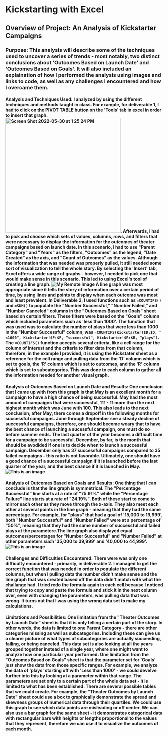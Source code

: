 # Kickstarting with Excel

## Overview of Project: An Analysis of Kickstarter Campaigns

### Purpose: This analysis will describe some of the techniques used to uncover a series of trends - most notably, two distinct conclusions about 'Outcomes Based on Launch Date' and 'Outcomes Based on Goals'. It will also included an explaination of how I performed the analysis using images and links to code, as well as any challenges I encountered and how I overcame them.

#### Analysis and Techniques Used: I analyzed by using the different techniques and methods taught in class. For example, for deliverable 1, I had to click on the PIVOT TABLE button on the 'Tools' tab in excel in order to insert that graph. <img width="368" alt="Screen Shot 2022-05-30 at 1 25 24 PM" src="https://user-images.githubusercontent.com/102444078/171552967-3fd29ef2-a30f-4c94-b4f5-82cb94ed7c59.png">. Afterwards, I had to pick and choose which sets of values, columns, rows, and filters that were necessary to display the information for the outcomes of theater campaigns based on launch date. In this scenario, I had to use "Parent Category" and "Years" as the filters, "Outcomes" as the legend, "Date Created" as the axis, and "Count of Outcomes" as the values. Although the information that was needed was properly pulled, it still needed some sort of visualization to tell the whole story. By selecting the 'Insert' tab, Excel offers a wide range of graphs - however, I needed to pick one that would make sense in this scenario. This led to using Excel's tool of creating a line graph. ![My Remote Image](file:///Users/carlosmorales/Desktop/Screen%20Shot%202022-05-30%20at%201.42.44%20PM.png) A line graph was most appropriate since it tells the story of information over a certain period of time, by using lines and points to display when each outcome was most and least prevalent. In Deliverable 2, I used functions such as `=COUNTIFS()` and `=SUM()` to populate the "Number Successful," "Number Failed," and "Number Canceled" columns in the "Outcomes Based on Goals" sheet based on certain filters. These filters were based on the "Goals" column which included parameters such as 'less than 1000'. The function that was used was to calculate the number of plays that were less than 1000 in the "Number Successful" column, was `=COUNTIFS(Kickstarter!$D:$D, "<1000", Kickstarter!$F:$F, "successful", Kickstarter!$R:$R, "plays")`. The `=COUNTIFS()` function accepts several criteria, like a cell range for the column of interest and the criteria to filter data from that column, therefore, in the example I provided, it is using the Kickstater sheet as a reference for the cell range and pulling data from the 'D' column which is set to goals, the 'R' column which is set to outcomes, and the 'R' column which is set to subcategories. This was done to each column to gather all the information needed for another visual graph. 

#### Analysis of Outcomes Based on Launch Date and Results: One conclusion that I came up with from this graph is that May is an excellent month for a campaign to have a high chance of being successful. May had the most amount of campaigns that were successful, 111 - 11 more than the next highest month which was June with 100. This also leads to the next conclusion; after May, there comes a dropoff in the following months for successful campaigns. June through September see a steady decline of successful campaigns, therefore, one should become weary that to have the best chance of launching a sucessful campaign, one must do so before summer ends. The last quarter of the year becomes a difficult time for a campaign to be successful. December, by far, is the month that should be avodided if one is to decide when to launch a successful campaign. December only has 37 successful campaigns compared to 35 failed campaigns - this ratio is not favorable. Ultimately, one should have a good chance of a successful campaign if it is launched before the last quarter of the year, and the best chance if it is launched in May. ![This is an image](file:///Users/carlosmorales/Desktop/Data%20Science%20Class%20Folder/Module%201%20-%20Kickstarter%20Analysis/Resources/Theater_Outcomes_vs_Launch_.png)

#### Analysis of Outcomes Based on Goals and Results: One thing that I can conclude is that the line graph is symmetrical. The "Percentage Successful" line starts at a rate of "75.91%" while the "Percentage Failure" line starts at a rate of "24.19%". Both of these start to come to mirror each other as they move through the x-axis. They also meet each other at several points in the line graph - meaning that they had the same percentage. For example, for "plays" that had a goal of '15,000 to 19,999', both "Number Successful" and "Number Failed" were at a percentage of "50%", meaning that they had the same number of successful and failed plays at the parametere.The line graph also displayed equal outcomes/percentages for "Number Successful" and "Number Failed" at other parameters such '35,000 to 39,999' and '40,000 to 44,999'. ![This is an image](file:///Users/carlosmorales/Desktop/Screen%20Shot%202022-06-01%20at%207.59.24%20PM.png)

#### Challenges and Difficulties Encountered: There were was only one difficulty encountered - primarily, in deliverable 2. I managed to get the correct function that was needed in order to populate the different columns, but when I pulling data the number didn't make sense and the line graph that was created based off the data didn't match with what the challange had. I tried redo the formula again in each cell because I noticed that trying to copy and paste the formula and stick it in the next column over, even with changing the parameters, was pulling data that was wrong. It turns out that I was using the wrong data set to make my calculations.

#### Limitations and Possibilities: One limitation from the "Theater Outcomes by Launch Date" sheet is that it is only telling a certain part of the story. In other words, the data is limited to one Parent Category - there are other categories missing as well as subcategories. Including these can give us a clearer picture of what types of subcategories are actually succeeding, failing, or being canceled. This data set is also looking at all the years grouped together instead of a single year, where one might want to analyze how one particular year performed. One limitation from the "Outcomes Based on Goals" sheet is that the parameter set for 'Goals' just show the data from those specific ranges. For example, we analyze the data of 'plays' starting off with 'Less than 1000' - we could develve further into this by looking at a parameter within that range. The parameters are set only to a certain part of the whole data set - it is limited to what has been established. There are several possible tables that we could create. For example, the "Theater Outcomes by Launch Date" sheet could use a box to graphically demonstrate the spread and skewness groups of numerical data through their quartiles. We could use this graph to see which data points are misleading or off center. We can also use a bar graph for the same sheet - it demonstrates categorical data with rectangular bars with heights or lengths proportional to the values that they represent, therefore we can use it to visualize the outcomes of each month.
